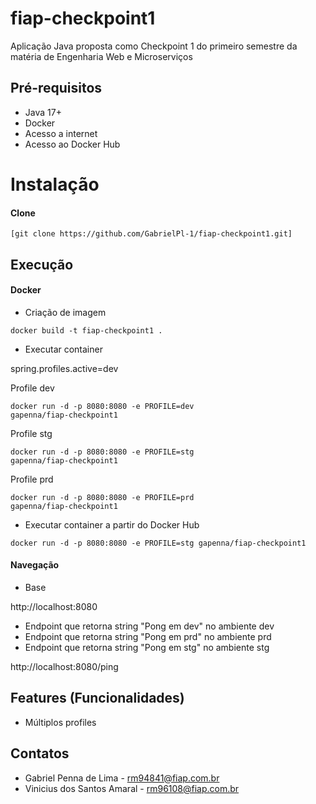 # fiap-checkpoint1

Aplicação Java proposta como Checkpoint 1 do primeiro semestre da matéria de Engenharia Web e Microserviços

## Pré-requisitos

- Java 17+
- Docker 
- Acesso a internet
- Acesso ao Docker Hub

# Instalação

#### Clone

```
[git clone https://github.com/GabrielPl-1/fiap-checkpoint1.git]
```

## Execução


#### Docker

* Criação de imagem

```
docker build -t fiap-checkpoint1 .
```

* Executar container

spring.profiles.active=dev

Profile dev
```
docker run -d -p 8080:8080 -e PROFILE=dev 
gapenna/fiap-checkpoint1
```

Profile stg
```
docker run -d -p 8080:8080 -e PROFILE=stg 
gapenna/fiap-checkpoint1
```

Profile prd
```
docker run -d -p 8080:8080 -e PROFILE=prd 
gapenna/fiap-checkpoint1
```


* Executar container a partir do Docker Hub



```
docker run -d -p 8080:8080 -e PROFILE=stg gapenna/fiap-checkpoint1
```

#### Navegação

- Base

http://localhost:8080

- Endpoint que retorna string "Pong em dev" no ambiente dev
- Endpoint que retorna string "Pong em prd" no ambiente prd
- Endpoint que retorna string "Pong em stg" no ambiente stg

http://localhost:8080/ping 

## Features (Funcionalidades)

- Múltiplos profiles

## Contatos

- Gabriel Penna de Lima - rm94841@fiap.com.br
- Vinicius dos Santos Amaral - rm96108@fiap.com.br
